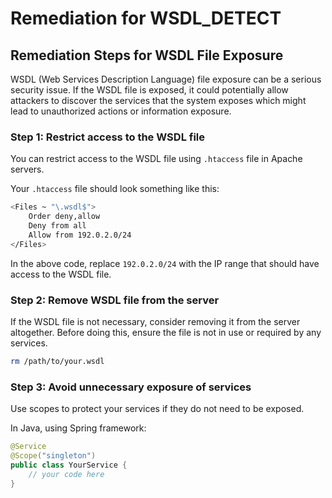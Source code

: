 # Remediation for WSDL_DETECT

## Remediation Steps for WSDL File Exposure
WSDL (Web Services Description Language) file exposure can be a serious security issue. If the WSDL file is exposed, it could potentially allow attackers to discover the services that the system exposes which might lead to unauthorized actions or information exposure.

### Step 1: Restrict access to the WSDL file

You can restrict access to the WSDL file using `.htaccess` file in Apache servers.

Your `.htaccess` file should look something like this:

```bash
<Files ~ "\.wsdl$">
	Order deny,allow
	Deny from all
	Allow from 192.0.2.0/24
</Files>
```

In the above code, replace `192.0.2.0/24` with the IP range that should have access to the WSDL file.

### Step 2: Remove WSDL file from the server

If the WSDL file is not necessary, consider removing it from the server altogether. Before doing this, ensure the file is not in use or required by any services. 

```bash
rm /path/to/your.wsdl
```

### Step 3: Avoid unnecessary exposure of services

Use scopes to protect your services if they do not need to be exposed. 

In Java, using Spring framework:

```java
@Service
@Scope("singleton")
public class YourService {
    // your code here
}
```